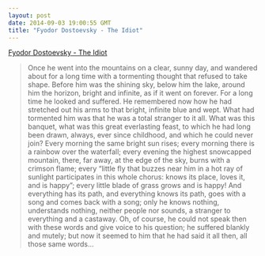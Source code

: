 ```yaml
---
layout: post
date: 2014-09-03 19:00:55 GMT
title: "Fyodor Dostoevsky - The Idiot"
---
```

<a href="http://www.amazon.in/gp/product/0375702245/ref=as_li_tl?ie=UTF8&camp=3626&creative=24822&creativeASIN=0375702245&linkCode=as2&tag=arpstum-21">Fyodor Dostoevsky - The Idiot</a><img src="http://ir-in.amazon-adsystem.com/e/ir?t=arpstum-21&l=as2&o=31&a=0375702245" width="1" height="1" border="0" alt="" style="border:none !important; margin:0px !important;" />

<blockquote>Once he went into the mountains on a clear, sunny day, and wandered about for a long time with a tormenting thought that refused to take shape. Before him was the shining sky, below him the lake, around him the horizon, bright and infinite, as if it went on forever. For a long time he looked and suffered. He remembered now how he had stretched out his arms to that bright, infinite blue and wept. What had tormented him was that he was a total stranger to it all. What was this banquet, what was this great everlasting feast, to which he had long been drawn, always, ever since childhood, and which he could never join? Every morning the same bright sun rises; every morning there is a rainbow over the waterfall; every evening the highest snowcapped mountain, there, far away, at the edge of the sky, burns with a crimson flame; every “little fly that buzzes near him in a hot ray of sunlight participates in this whole chorus: knows its place, loves it, and is happy”; every little blade of grass grows and is happy! And everything has its path, and everything knows its path, goes with a song and comes back with a song; only he knows nothing, understands nothing, neither people nor sounds, a stranger to everything and a castaway. Oh, of course, he could not speak then with these words and give voice to his question; he suffered blankly and mutely; but now it seemed to him that he had said it all then, all those same words…</blockquote>